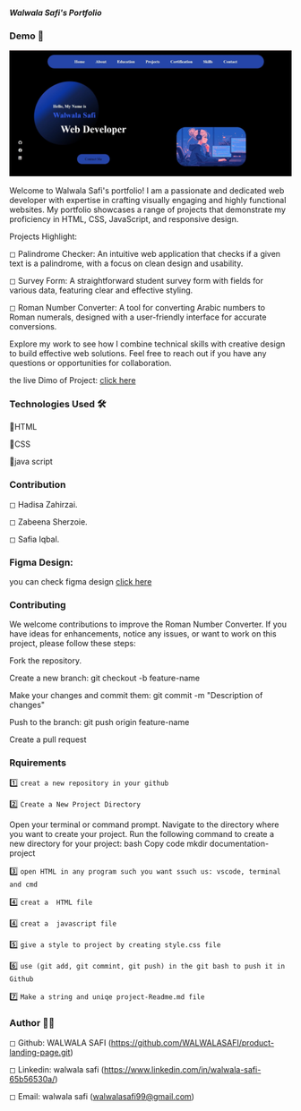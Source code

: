 ##### Walwala Safi's Portfolio


### Demo 📸
![Demo link](images/pi.jpg)



Welcome to Walwala Safi's portfolio! I am a passionate and dedicated web developer with expertise in crafting visually engaging and highly functional websites. My portfolio showcases a range of projects that demonstrate my proficiency in HTML, CSS, JavaScript, and responsive design.

Projects Highlight:

◻ Palindrome Checker: An intuitive web application that checks if a given text is a palindrome, with a focus on clean design and usability.


◻ Survey Form: A straightforward student survey form with fields for various data, featuring clear and effective styling.


◻ Roman Number Converter: A tool for converting Arabic numbers to Roman numerals, designed with a user-friendly interface for accurate conversions.


Explore my work to see how I combine technical skills with creative design to build effective web solutions. Feel free to reach out if you have any questions or opportunities for collaboration.


the live Dimo of Project: [click here](https://walwalasafi.github.io/Portfolio/)



### Technologies Used 🛠️


🔹HTML

🔹CSS

🔹java script


### Contribution



◻ Hadisa Zahirzai.


◻ Zabeena Sherzoie.


◻ Safia Iqbal.


### Figma Design:


 you can check figma design [click here](https://www.figma.com/design/n2sJXMUcTX7VmMfxjVnrxQ/Untitled?node-id=0-1&t=yYaXrHKepHBA5ZH9-0)


### Contributing


We welcome contributions to improve the Roman Number Converter. If you have ideas for enhancements, notice any issues, or want to work on this project, please follow these steps:

Fork the repository.


Create a new branch: git checkout -b feature-name


Make your changes and commit them: git commit -m "Description of changes"


Push to the branch: git push origin feature-name


Create a pull request



### Rquirements


      
   1️⃣  `creat a new repository in your github`


2️⃣  `Create a New Project Directory`

Open your terminal or command prompt. Navigate to the directory where you want to create your project. Run the following command to create a new directory for your project: bash Copy code mkdir documentation-project

3️⃣  `open HTML in any program such you want ssuch us: vscode, terminal and cmd`

4️⃣ `creat a  HTML file`

4️⃣ `creat a  javascript file`

5️⃣ `give a style to project by creating style.css file` 

6️⃣ `use (git add, git commint, git push) in the git bash to push it in Github`

7️⃣  `Make a string and uniqe project-Readme.md file`


### Author 🔵✅
◻ Github: WALWALA SAFI (https://github.com/WALWALASAFI/product-landing-page.git)

◻ Linkedin:  walwala safi (https://www.linkedin.com/in/walwala-safi-65b56530a/)

◻ Email: walwala safi (walwalasafi99@gmail.com)



